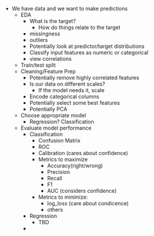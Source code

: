 * We have data and we want to make predictions
	* EDA
		* What is the target?
			* How do things relate to the target
		* missingness
		* outliers
		* Potentially look at predictor/target distributions
		* Classify input features as numeric or categorical
		* view correlations
	* Train/test split
	* Cleaning/Feature Prep
		* Potentially remove highly correlated features
		* Is our data on different scales?
			* If the model needs it, scale
		* Encode categorical columns 
		* Potentially select some best features
		* Potentially PCA
	* Choose appropriate model
		* Regression? Classification
	* Evaluate model performance
		* Classification
			* Confusion Matrix
			* ROC
			* Calibration (cares about confidence)
			* Metrics to maximize
				* Accuracy(right/wrong)
				* Precision
				* Recall
				* F1
				* AUC (considers confidence)
			* Metrics to minimize:			
				* log_loss (care about condicence)
				* others
		* Regression
			* TBD
		* 